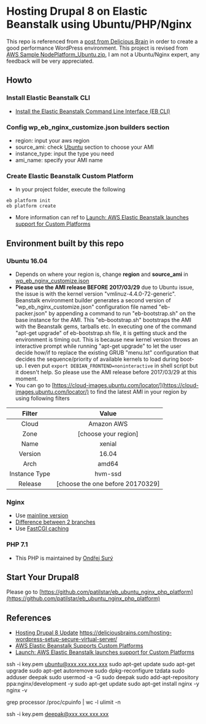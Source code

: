 # Hosting Drupal 8 on Elastic Beanstalk using Ubuntu/PHP/Nginx

This repo is referenced from a [post from Delicious Brain](https://deliciousbrains.com/hosting-wordpress-2017-update/) in order to create a good performance WordPress environment. 
This project is revised from [AWS Sample NodePlatform_Ubuntu.zip](http://docs.aws.amazon.com/elasticbeanstalk/latest/dg/custom-platforms.html#custom-platforms-sample), I am not a Ubuntu/Nginx expert, any feedback will be very appreciated.

## Howto

### Install Elastic Beanstalk CLI
- [Install the Elastic Beanstalk Command Line Interface (EB CLI)](http://docs.aws.amazon.com/elasticbeanstalk/latest/dg/eb-cli3-install.html)

### Config wp_eb_nginx_customize.json **builders** section
- region: input your aws region
- source_ami: check [Ubuntu](#Ubuntu) section to choose your AMI 
- instance_type: input the type you need
- ami_name: specify your AMI name

### Create Elastic Beanstalk Custom Platform
- In your project folder, execute the following
```
eb platform init
eb platform create
```
- More information can ref to [Launch: AWS Elastic Beanstalk launches support for Custom Platforms](https://aws.amazon.com/blogs/aws/launch-aws-elastic-beanstalk-launches-support-for-custom-platforms/)

## Environment built by this repo

### Ubuntu 16.04<a name="Ubuntu"></a>
- Depends on where your region is, change **region** and **source_ami** in [wp_eb_nginx_customize.json](wp_eb_nginx_customize.json)
- **Please use the AMI release BEFORE 2017/03/29** due to Ubuntu issue,  the issue is with the kernel version "vmlinuz-4.4.0-72-generic".
Beanstalk environment builder generates a second version of "wp_eb_nginx_customize.json" configuration file named "eb-packer.json" by appending a command to run "eb-bootstrap.sh" on the base instance for the AMI. 
This "eb-bootstrap.sh" bootstraps the AMI with the Beanstalk gems, tarballs etc. 
In executing one of the command "apt-get upgrade" of eb-bootstrap.sh file, it is getting stuck and the environment is timing out. 
This is because new kernel version throws an interactive prompt while running "apt-get upgrade" to let the user decide how/if to replace the existing GRUB "menu.lst" configuration that decides the sequence/priority of available kernels to load during boot-up. 
I even put `export DEBIAN_FRONTEND=noninteractive` in shell script but it doesn't help.
So please use the AMI release before 2017/03/29 at this moment.
- You can go to [https://cloud-images.ubuntu.com/locator/](https://cloud-images.ubuntu.com/locator/) to find the latest AMI in your region by using following filters

|Filter|Value|
|:---:|:---:|
|Cloud|Amazon AWS|
|Zone|[choose your region]|
|Name|xenial|
|Version|16.04|
|Arch|amd64|
|Instance Type|hvm-ssd|
|Release|[choose the one before 20170329]|

### Nginx
- Use [mainline version](https://deliciousbrains.com/hosting-wordpress-yourself-nginx-php-mysql/)
- [Difference between 2 branches](https://www.nginx.com/blog/nginx-1-6-1-7-released/)
- Use [FastCGI caching](https://deliciousbrains.com/hosting-wordpress-yourself-server-monitoring-caching/#page-cache)

### PHP 7.1
- This PHP is maintained by [Ondřej Surý](https://launchpad.net/~ondrej/+archive/ubuntu/php)

## Start Your Drupal8
Please go to [https://github.com/patilstar/eb_ubuntu_nginx_php_platform](https://github.com/patilstar/eb_ubuntu_nginx_php_platform)

## References
- [Hosting Drupal 8 Update](https://www.itekniikka.com/blog/hosting-aws-ubuntu16-drupal8-php7-eb-nginx-mariadb)
https://deliciousbrains.com/hosting-wordpress-setup-secure-virtual-server/
- [AWS Elastic Beanstalk Supports Custom Platforms](https://aws.amazon.com/tw/about-aws/whats-new/2017/02/aws-elastic-beanstalk-supports-custom-platforms/)
- [Launch: AWS Elastic Beanstalk launches support for Custom Platforms](https://aws.amazon.com/tw/blogs/aws/launch-aws-elastic-beanstalk-launches-support-for-custom-platforms/)

ssh -i key.pem ubuntu@xxx.xxx.xxx.xxx
    sudo apt-get update
    sudo apt-get upgrade
    sudo apt-get autoremove
    sudo dpkg-reconfigure tzdata
    sudo adduser deepak
    sudo usermod -a -G sudo deepak
    sudo add-apt-repository ppa:nginx/development -y
    sudo apt-get update
    sudo apt-get install nginx -y
    nginx -v

grep processor /proc/cpuinfo | wc -l
ulimit -n
		
ssh -i key.pem deepak@xxx.xxx.xxx.xxx
